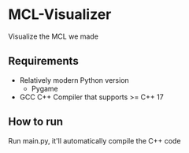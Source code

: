 # MCL-Visualizer
Visualize the MCL we made

## Requirements
- Relatively modern Python version
  - Pygame
- GCC C++ Compiler that supports >= C++ 17

## How to run
Run main.py, it'll automatically compile the C++ code



